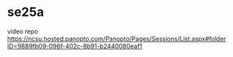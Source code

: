 # se25a


video repo
https://ncsu.hosted.panopto.com/Panopto/Pages/Sessions/List.aspx#folderID=9889fb09-096f-402c-8b91-b2440080eaf1
